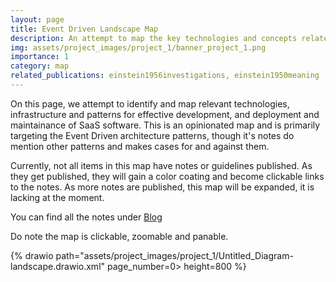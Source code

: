 ```yaml
---
layout: page
title: Event Driven Landscape Map
description: An attempt to map the key technologies and concepts related to event-driven architecture.
img: assets/project_images/project_1/banner_project_1.png
importance: 1
category: map
related_publications: einstein1956investigations, einstein1950meaning
---
```


On this page, we attempt to identify and map relevant technologies, infrastructure and patterns for effective development, and deployment and maintainance of SaaS software. This is an opinionated map and is primarily targeting the Event Driven architecture patterns, though it's notes do mention other patterns and makes cases for and against them.

Currently, not all items in this map have notes or guidelines published. As they get published, they will gain a color coating and become clickable links to the notes. As more notes are published, this map will be expanded, it is lacking at the moment.

You can find all the notes under [Blog](/blog/)

Do note the map is clickable, zoomable and panable.

{% drawio path="assets/project_images/project_1/Untitled_Diagram-landscape.drawio.xml" page_number=0> height=800 %}
